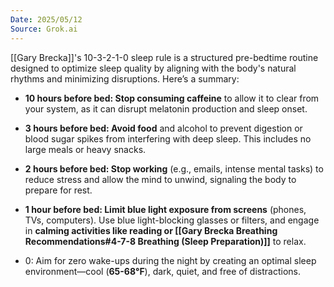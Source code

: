 ```yaml
---
Date: 2025/05/12
Source: Grok.ai
---
```


[[Gary Brecka]]'s 10-3-2-1-0 sleep rule is a structured pre-bedtime routine designed to optimize sleep quality by aligning with the body's natural rhythms and minimizing disruptions. Here’s a summary:

- **10 hours before bed: Stop consuming caffeine** to allow it to clear from your system, as it can disrupt melatonin production and sleep onset.
- **3 hours before bed: Avoid food** and alcohol to prevent digestion or blood sugar spikes from interfering with deep sleep. This includes no large meals or heavy snacks.
- **2 hours before bed: Stop working** (e.g., emails, intense mental tasks) to reduce stress and allow the mind to unwind, signaling the body to prepare for rest.
    
- **1 hour before bed: Limit blue light exposure from screens** (phones, TVs, computers). Use blue light-blocking glasses or filters, and engage in **calming activities like reading or [[Gary Brecka Breathing Recommendations#4-7-8 Breathing (Sleep Preparation)]]** to relax.  
- 0: Aim for zero wake-ups during the night by creating an optimal sleep environment—cool (**65-68°F**), dark, quiet, and free of distractions.